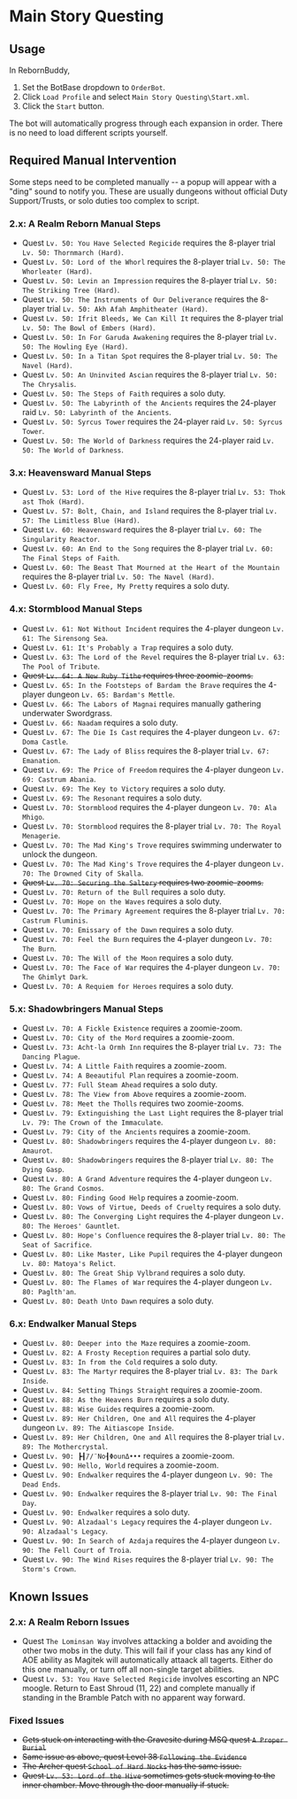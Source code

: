 # Main Story Questing

## Usage

In RebornBuddy,

1. Set the BotBase dropdown to `OrderBot`.
2. Click `Load Profile` and select `Main Story Questing\Start.xml`.
3. Click the `Start` button.

The bot will automatically progress through each expansion in order. There is no need to load different scripts yourself.

## Required Manual Intervention

Some steps need to be completed manually -- a popup will appear with a "ding" sound to notify you. These are usually dungeons without official Duty Support/Trusts, or solo duties too complex to script.

### 2.x: A Realm Reborn Manual Steps

-   Quest `Lv. 50: You Have Selected Regicide` requires the 8-player trial `Lv. 50: Thornmarch (Hard)`.
-   Quest `Lv. 50: Lord of the Whorl` requires the 8-player trial `Lv. 50: The Whorleater (Hard)`.
-   Quest `Lv. 50: Levin an Impression` requires the 8-player trial `Lv. 50: The Striking Tree (Hard)`.
-   Quest `Lv. 50: The Instruments of Our Deliverance` requires the 8-player trial `Lv. 50: Akh Afah Amphitheater (Hard)`.
-   Quest `Lv. 50: Ifrit Bleeds, We Can Kill It` requires the 8-player trial `Lv. 50: The Bowl of Embers (Hard)`.
-   Quest `Lv. 50: In For Garuda Awakening` requires the 8-player trial `Lv. 50: The Howling Eye (Hard)`.
-   Quest `Lv. 50: In a Titan Spot` requires the 8-player trial `Lv. 50: The Navel (Hard)`.
-   Quest `Lv. 50: An Uninvited Ascian` requires the 8-player trial `Lv. 50: The Chrysalis`.
-   Quest `Lv. 50: The Steps of Faith` requires a solo duty.
-   Quest `Lv. 50: The Labyrinth of the Ancients` requires the 24-player raid `Lv. 50: Labyrinth of the Ancients`.
-   Quest `Lv. 50: Syrcus Tower` requires the 24-player raid `Lv. 50: Syrcus Tower`.
-   Quest `Lv. 50: The World of Darkness` requires the 24-player raid `Lv. 50: The World of Darkness`.

### 3.x: Heavensward Manual Steps

-   Quest `Lv. 53: Lord of the Hive` requires the 8-player trial `Lv. 53: Thok ast Thok (Hard)`.
-   Quest `Lv. 57: Bolt, Chain, and Island` requires the 8-player trial `Lv. 57: The Limitless Blue (Hard)`.
-   Quest `Lv. 60: Heavensward` requires the 8-player trial `Lv. 60: The Singularity Reactor`.
-   Quest `Lv. 60: An End to the Song` requires the 8-player trial `Lv. 60: The Final Steps of Faith`.
-   Quest `Lv. 60: The Beast That Mourned at the Heart of the Mountain` requires the 8-player trial `Lv. 50: The Navel (Hard)`.
-   Quest `Lv. 60: Fly Free, My Pretty` requires a solo duty.

### 4.x: Stormblood Manual Steps

-   Quest `Lv. 61: Not Without Incident` requires the 4-player dungeon `Lv. 61: The Sirensong Sea`.
-   Quest `Lv. 61: It's Probably a Trap` requires a solo duty.
-   Quest `Lv. 63: The Lord of the Revel` requires the 8-player trial `Lv. 63: The Pool of Tribute`.
-   ~~Quest `Lv. 64: A New Ruby Tithe` requires three zoomie-zooms.~~
-   Quest `Lv. 65: In the Footsteps of Bardam the Brave` requires the 4-player dungeon `Lv. 65: Bardam's Mettle`.
-   Quest `Lv. 66: The Labors of Magnai` requires manually gathering underwater Swordgrass.
-   Quest `Lv. 66: Naadam` requires a solo duty.
-   Quest `Lv. 67: The Die Is Cast` requires the 4-player dungeon `Lv. 67: Doma Castle`.
-   Quest `Lv. 67: The Lady of Bliss` requires the 8-player trial `Lv. 67: Emanation`.
-   Quest `Lv. 69: The Price of Freedom` requires the 4-player dungeon `Lv. 69: Castrum Abania`.
-   Quest `Lv. 69: The Key to Victory` requires a solo duty.
-   Quest `Lv. 69: The Resonant` requires a solo duty.
-   Quest `Lv. 70: Stormblood` requires the 4-player dungeon `Lv. 70: Ala Mhigo`.
-   Quest `Lv. 70: Stormblood` requires the 8-player trial `Lv. 70: The Royal Menagerie`.
-   Quest `Lv. 70: The Mad King's Trove` requires swimming underwater to unlock the dungeon.
-   Quest `Lv. 70: The Mad King's Trove` requires the 4-player dungeon `Lv. 70: The Drowned City of Skalla`.
-   ~~Quest `Lv. 70: Securing the Saltery` requires two zoomie-zooms.~~
-   Quest `Lv. 70: Return of the Bull` requires a solo duty.
-   Quest `Lv. 70: Hope on the Waves` requires a solo duty.
-   Quest `Lv. 70: The Primary Agreement` requires the 8-player trial `Lv. 70: Castrum Fluminis`.
-   Quest `Lv. 70: Emissary of the Dawn` requires a solo duty.
-   Quest `Lv. 70: Feel the Burn` requires the 4-player dungeon `Lv. 70: The Burn`.
-   Quest `Lv. 70: The Will of the Moon` requires a solo duty.
-   Quest `Lv. 70: The Face of War` requires the 4-player dungeon `Lv. 70: The Ghimlyt Dark`.
-   Quest `Lv. 70: A Requiem for Heroes` requires a solo duty.

### 5.x: Shadowbringers Manual Steps

-   Quest `Lv. 70: A Fickle Existence` requires a zoomie-zoom.
-   Quest `Lv. 70: City of the Mord` requires a zoomie-zoom.
-   Quest `Lv. 73: Acht-la Ormh Inn` requires the 8-player trial `Lv. 73: The Dancing Plague`.
-   Quest `Lv. 74: A Little Faith` requires a zoomie-zoom.
-   Quest `Lv. 74: A Beeautiful Plan` requires a zoomie-zoom.
-   Quest `Lv. 77: Full Steam Ahead` requires a solo duty.
-   Quest `Lv. 78: The View from Above` requires a zoomie-zoom.
-   Quest `Lv. 78: Meet the Tholls` requires two zoomie-zooms.
-   Quest `Lv. 79: Extinguishing the Last Light` requires the 8-player trial `Lv. 79: The Crown of the Immaculate`.
-   Quest `Lv. 79: City of the Ancients` requires a zoomie-zoom.
-   Quest `Lv. 80: Shadowbringers` requires the 4-player dungeon `Lv. 80: Amaurot`.
-   Quest `Lv. 80: Shadowbringers` requires the 8-player trial `Lv. 80: The Dying Gasp`.
-   Quest `Lv. 80: A Grand Adventure` requires the 4-player dungeon `Lv. 80: The Grand Cosmos`.
-   Quest `Lv. 80: Finding Good Help` requires a zoomie-zoom.
-   Quest `Lv. 80: Vows of Virtue, Deeds of Cruelty` requires a solo duty.
-   Quest `Lv. 80: The Converging Light` requires the 4-player dungeon `Lv. 80: The Heroes' Gauntlet`.
-   Quest `Lv. 80: Hope's Confluence` requires the 8-player trial `Lv. 80: The Seat of Sacrifice`.
-   Quest `Lv. 80: Like Master, Like Pupil` requires the 4-player dungeon `Lv. 80: Matoya's Relict`.
-   Quest `Lv. 80: The Great Ship Vylbrand` requires a solo duty.
-   Quest `Lv. 80: The Flames of War` requires the 4-player dungeon `Lv. 80: Paglth'an`.
-   Quest `Lv. 80: Death Unto Dawn` requires a solo duty.

### 6.x: Endwalker Manual Steps

-   Quest `Lv. 80: Deeper into the Maze` requires a zoomie-zoom.
-   Quest `Lv. 82: A Frosty Reception` requires a partial solo duty.
-   Quest `Lv. 83: In from the Cold` requires a solo duty.
-   Quest `Lv. 83: The Martyr` requires the 8-player trial `Lv. 83: The Dark Inside`.
-   Quest `Lv. 84: Setting Things Straight` requires a zoomie-zoom.
-   Quest `Lv. 88: As the Heavens Burn` requires a solo duty.
-   Quest `Lv. 88: Wise Guides` requires a zoomie-zoom.
-   Quest `Lv. 89: Her Children, One and All` requires the 4-player dungeon `Lv. 89: The Aitiascope Inside`.
-   Quest `Lv. 89: Her Children, One and All` requires the 8-player trial `Lv. 89: The Mothercrystal`.
-   Quest `Lv. 90: ┣┨̈//̈ No┨ΦounΔ•••` requires a zoomie-zoom.
-   Quest `Lv. 90: Hello, World` requires a zoomie-zoom.
-   Quest `Lv. 90: Endwalker` requires the 4-player dungeon `Lv. 90: The Dead Ends`.
-   Quest `Lv. 90: Endwalker` requires the 8-player trial `Lv. 90: The Final Day`.
-   Quest `Lv. 90: Endwalker` requires a solo duty.
-   Quest `Lv. 90: Alzadaal's Legacy` requires the 4-player dungeon `Lv. 90: Alzadaal's Legacy`.
-   Quest `Lv. 90: In Search of Azdaja` requires the 4-player dungeon `Lv. 90: The Fell Court of Troia`.
-   Quest `Lv. 90: The Wind Rises` requires the 8-player trial `Lv. 90: The Storm's Crown`.

## Known Issues

### 2.x: A Realm Reborn Issues

-   Quest `The Lominsan Way` involves attacking a bolder and avoiding the other two mobs in the duty. This will fail if your class has any kind of AOE ability as Magitek will automatically attaack all tagerts. Either do this one manually, or turn off all non-single target abilities.
-   Quest `Lv. 53: You Have Selected Regicide` involves escorting an NPC moogle. Return to East Shroud (11, 22) and complete manually if standing in the Bramble Patch with no apparent way forward.

### Fixed Issues

-   ~~Gets stuck on interacting with the Gravesite during MSQ quest `A Proper Burial`~~
-   ~~Same issue as above, quest Level 38 `Following the Evidence`~~
-   ~~The Archer quest `School of Hard Nocks` has the same issue.~~
-   ~~Quest `Lv. 53: Lord of the Hive` sometimes gets stuck moving to the inner chamber. Move through the door manually if stuck.~~

